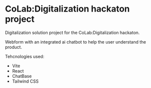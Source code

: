# CoLab:Digitalization hackaton project

Digitalization solution project for the CoLab:Digitalization hackaton.

Webform with an integrated ai chatbot to help the user understand the product.

Tehcnologies used:

- Vite
- React
- ChatBase
- Tailwind CSS
